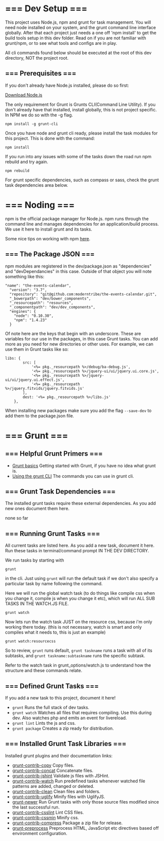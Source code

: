 #  === Dev Setup ===

This project uses Node.js, npm and grunt for task management.
You will need node installed on your system, and the grunt command line interface globally.
After that each project just needs a one off 'npm install' to get the build tools setup in this dev folder.
Read on if you are not familiar with grunt/npm, or to see what tools and configs are in play.

All cli commands found below should be executed at the root of this dev directory, NOT the project root.

##  === Prerequisites ===

If you don't already have Node.js installed, please do so first:

[Download Node.js](http://nodejs.org/download/)

The only requirement for Grunt is Grunts CLI(Command Line Utility).
If you don't already have that installed, install globally, this is not project specific.
In NPM we do so with the -g flag.

	npm install -g grunt-cli

Once you have node and grunt cli ready, please install the task modules for this project.
This is done with the command:

    npm install

If you run into any issues with some of the tasks down the road run npm rebuild and try again.

	npm rebuild

For grunt specific dependencies, such as compass or sass, check the grunt task dependencies area below.


# === Noding ===

npm is the official package manager for Node.js.
npm runs through the command line and manages dependencies for an application/build process.
We use it here to install grunt and its tasks.

Some nice tips on working with npm [here](http://howtonode.org/introduction-to-npm).

##  === The Package JSON ===

npm modules are registered in the dev/package.json as "dependencies" and "devDependancies" in this case.
Outside of that object you will note something like this:

	"name": "the-events-calendar",
      "version": "3.7",
      "repository": "git@github.com:moderntribe/the-events-calendar.git",
      "_bowerpath": "dev/bower_components",
      "_resourcepath": "resources",
      "_componentpath": "dev/dev_components",
      "engines": {
        "node": "0.10.30",
        "npm": "1.4.23"
      }

Of note here are the keys that begin with an underscore. These are variables for our use in the packages, in this case Grunt tasks.
You can add more as you need for new directories or other uses.
For example, we can use them in Grunt tasks like so:

	libs: {
    		src: [
    			'<%= pkg._resourcepath %>/debug/ba-debug.js',
    			'<%= pkg._resourcepath %>/jquery-ui/ui/jquery.ui.core.js',
    			'<%= pkg._resourcepath %>/jquery-ui/ui/jquery.ui.effect.js',
    			'<%= pkg._resourcepath %>/jquery.fitvids/jquery.fitvids.js'
    		],
    		dest: '<%= pkg._resourcepath %>/libs.js'
    	},

When installing new packages make sure you add the flag `--save-dev` to add them to the package.json file.

# === Grunt ===

##  === Helpful Grunt Primers ===

* [Grunt basics](http://gruntjs.com/getting-started) Getting started with Grunt, if you have no idea what grunt is.
* [Using the grunt CLI](http://gruntjs.com/using-the-cli) The commands you can use in grunt cli.

##  === Grunt Task Dependencies ===

The installed grunt tasks require these external dependencies. As you add new ones document them here.

none so far


##  === Running Grunt Tasks ===

All current tasks are listed here. As you add a new task, document it here.
Run these tasks in terminal/command prompt IN THE DEV DIRECTORY.

We run tasks by starting with

	grunt

in the cli. Just using `grunt` will run the default task if we don't also specify a particular task by name following the command.

Here we will run the global watch task (to do things like compile css when you change it, compile js when you change it etc),
which will run ALL SUB TASKS IN THE WATCH.JS FILE.

	grunt watch

Now lets run the watch task JUST on the resource css, because i'm only working there today.
(this is not necessary, watch is smart and only compiles what it needs to, this is just an example)

	grunt watch:resourcecss

So to review, `grunt` runs default, `grunt taskname` runs a task with all of its subtasks, and `grunt taskname:subtaskname` runs the specific subtask.

Refer to the watch task in grunt_options/watch.js to understand how the structure and these commands relate.

##  === Defined Grunt Tasks ===

If you add a new task to this project, document it here!

* `grunt` Runs the full stack of dev tasks.
* `grunt watch` Watches all files that requires compiling. Use this during dev. Also watches php and emits an event for livereload.
* `grunt lint` Lints the js and css.
* `grunt package` Creates a zip ready for distribution.

##  === Installed Grunt Task Libraries ===

Installed grunt plugins and their documentation links:

* [grunt-contrib-copy](https://npmjs.org/package/grunt-contrib-copy) Copy files.
* [grunt-contrib-concat](https://npmjs.org/package/grunt-contrib-concat) Concatenate files.
* [grunt-contrib-jshint](https://npmjs.org/package/grunt-contrib-jshint) Validate js files with JSHint.
* [grunt-contrib-watch](https://npmjs.org/package/grunt-contrib-watch) Run predefined tasks whenever watched file patterns are added, changed or deleted.
* [grunt-contrib-clean](https://npmjs.org/package/grunt-contrib-clean) Clean files and folders.
* [grunt-contrib-uglify](https://npmjs.org/package/grunt-contrib-uglify) Minify files with UglifyJS.
* [grunt-newer](https://npmjs.org/package/grunt-newer) Run Grunt tasks with only those source files modified since the last successful run.
* [grunt-contrib-csslint](https://www.npmjs.org/package/grunt-contrib-csslint) Lint CSS files.
* [grunt-contrib-cssmin](https://www.npmjs.org/package/grunt-contrib-cssmin) Minify css.
* [grunt-contrib-compress](https://github.com/gruntjs/grunt-contrib-compress) Package a zip file for release.
* [grunt-preprocess](https://npmjs.org/package/grunt-preprocess) Preprocess HTML, JavaScript etc directives based off environment configuration.



